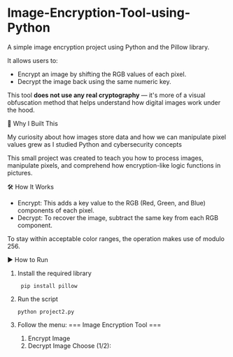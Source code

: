 # Image-Encryption-Tool-using-Python

A simple image encryption project using Python and the Pillow library.

It allows users to:
- Encrypt an image by shifting the RGB values of each pixel.
- Decrypt the image back using the same numeric key.

This tool **does not use any real cryptography** — it's more of a visual obfuscation method that helps understand how digital images work under the hood.

📌 Why I Built This

My curiosity about how images store data and how we can manipulate pixel values grew as I studied Python and cybersecurity concepts

This small project was created to teach you how to process images, manipulate pixels, and comprehend how encryption-like logic functions in pictures.

🛠️ How It Works

- Encrypt: This adds a key value to the RGB (Red, Green, and Blue) components of each pixel.
- Decrypt: To recover the image, subtract the same key from each RGB component.

To stay within acceptable color ranges, the operation makes use of modulo 256.

▶️ How to Run

1. Install the required library
   
        pip install pillow

2. Run the script

       python project2.py

3. Follow the menu:
  === Image Encryption Tool ===
    1. Encrypt Image
    2. Decrypt Image
   Choose (1/2): 






